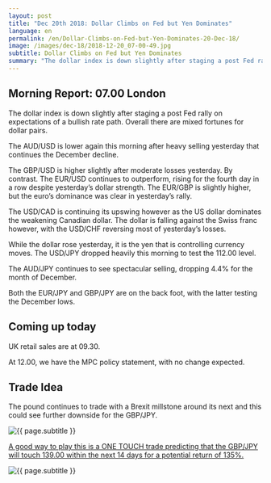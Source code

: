 ```yaml
---
layout: post
title: "Dec 20th 2018: Dollar Climbs on Fed but Yen Dominates"
language: en
permalink: /en/Dollar-Climbs-on-Fed-but-Yen-Dominates-20-Dec-18/
image: /images/dec-18/2018-12-20_07-00-49.jpg
subtitle: Dollar Climbs on Fed but Yen Dominates
summary: "The dollar index is down slightly after staging a post Fed rally on expectations of a bullish rate path. Overall there are mixed fortunes for dollar pairs. The AUD/USD is lower again this morning after heavy selling yesterday that continues the December decline"
---
```

## Morning Report: 07.00 London

The dollar index is down slightly after staging a post Fed rally on expectations of a bullish rate path. Overall there are mixed fortunes for dollar pairs. 

The AUD/USD is lower again this morning after heavy selling yesterday that continues the December decline. 

The GBP/USD is higher slightly after moderate losses yesterday. By contrast. The EUR/USD continues to outperform, rising for the fourth day in a row despite yesterday’s dollar strength. The EUR/GBP is slightly higher, but the euro’s dominance was clear in yesterday’s rally. 

The USD/CAD is continuing its upswing however as the US dollar dominates the weakening Canadian dollar. The dollar is falling against the Swiss franc however, with the USD/CHF reversing most of yesterday’s losses. 

While the dollar rose yesterday, it is the yen that is controlling currency moves. The USD/JPY dropped heavily this morning to test the 112.00 level. 

The AUD/JPY continues to see spectacular selling, dropping 4.4% for the month of December. 

Both the EUR/JPY and GBP/JPY are on the back foot, with the latter testing the December lows. 

## Coming up today

UK retail sales are at 09.30. 

At 12.00, we have the MPC policy statement, with no change expected. 

## Trade Idea

The pound continues to trade with a Brexit millstone around its next and this could see further downside for the GBP/JPY.

<img class="post-image" src="{{ site.url }}/images/dec-18/2018-12-20_07-00-49.jpg" alt="{{ page.subtitle }}" title="{{ page.subtitle }}">

<a href="%LINK%%?currency=GBP&market=forex&underlying=frxGBPJPY&formname=touchnotouch&duration_amount=14&duration_units=d&amount=10&amount_type=stake&expiry_type=duration&barrier=139" target="_blank" rel="noopener noreferrer nofollow">A good way to play this is a ONE TOUCH trade predicting that the GBP/JPY will touch 139.00 within the next 14 days for a potential return of 135%.</a>

<img class="post-image" src="{{ site.url }}/images/dec-18/2018-12-20_07-02-30.jpg" alt="{{ page.subtitle }}" title="{{ page.subtitle }}">